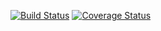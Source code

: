 [![Build Status](https://travis-ci.org/ztkmkoo/dss.svg?branch=develop)](https://travis-ci.org/ztkmkoo/dss.svg?branch=develop) [![Coverage Status](https://coveralls.io/repos/github/ztkmkoo/dss/badge.svg?branch=develop)](https://coveralls.io/github/ztkmkoo/dss?branch=develop)